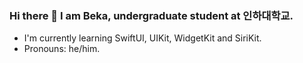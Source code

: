 ### Hi there 👋 I am Beka, undergraduate student at 인하대학교.
- I'm currently learning SwiftUI, UIKit, WidgetKit and SiriKit.
- Pronouns: he/him.
